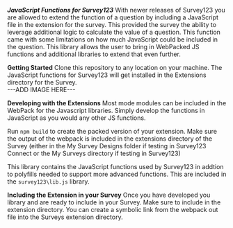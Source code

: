 ***JavaScript Functions for Survey123***
With newer releases of Survey123 you are allowed to extend the function of a question by including a JavaScript file in the extension for the survey.  This provided the survey the ability to leverage additional logic to calculate the value of a question.  This function came with some limitations on how much JavaScript could be included in the question.  This library allows the user to bring in WebPacked JS functions and additional libraries to extend that even further.

**Getting Started**
Clone this repository to any location on your machine.  The JavaScript functions for Survey123 will get installed in the Extensions directory for the Survey.  
---ADD IMAGE HERE---

**Developing with the Extensions**
Most mode modules can be included in the WebPack for the Javascript libraries.  Simply develop the functions in JavaScript as you would any other JS functions.  

Run `npm build` to create the packed version of your extension.  Make sure the output of the webpack is included in the extensions directory of the Survey (either in the My Survey Designs folder if testing in Survey123 Connect or the My Surveys directory if testing in Survey123)

This library contains the JavaScript functions used by Survey123 in addtion to polyfills needed to support more advanced functions.  This are included in the `survey123\lib.js` library.

**Including the Extension in your Survey**
Once you have developed you library and are ready to include in your Survey.  Make sure to include in the extension directory.  You can create a symbolic link from the webpack out file into the Surveys extension directory.  